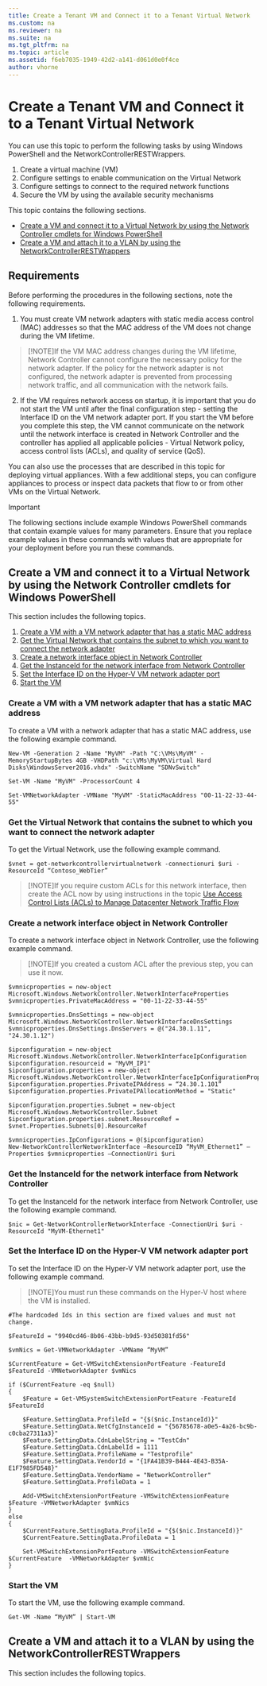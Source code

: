 ```yaml
---
title: Create a Tenant VM and Connect it to a Tenant Virtual Network
ms.custom: na
ms.reviewer: na
ms.suite: na
ms.tgt_pltfrm: na
ms.topic: article
ms.assetid: f6eb7035-1949-42d2-a141-d061d0e0f4ce
author: vhorne
---
```

# Create a Tenant VM and Connect it to a Tenant Virtual Network
You can use this topic to perform the following tasks by using Windows PowerShell and the NetworkControllerRESTWrappers.

1. Create a virtual machine \(VM\)
2. Configure settings to enable communication on the Virtual Network
3. Configure settings to  connect to the required network functions
4. Secure the VM by using the available security mechanisms

This topic contains the following sections.

- [Create a VM and connect it to a Virtual Network by using the Network Controller cmdlets for Windows PowerShell](#bkmk_vn)
- [Create a VM and attach it to a VLAN by using the NetworkControllerRESTWrappers](#bkmk_vlan)

## Requirements
Before performing the procedures in the following sections, note the following requirements.

1. You must create VM network adapters with static media access control \(MAC\) addresses so that the MAC address of the VM does not change during the VM lifetime. 
>[!NOTE]If the VM MAC address changes during the VM lifetime, Network Controller cannot configure the necessary policy for the network adapter. If the policy for the network adapter is not configured, the network adapter is prevented from processing network traffic, and all communication with the network fails. 

2. If the VM requires network access on startup, it is important that you do not start the VM until after the final configuration step - setting the Interface ID on the VM network adapter port. If you start the VM before you complete this step, the VM cannot communicate on the network until the network interface is created in Network Controller and the controller has applied all applicable policies - Virtual Network policy, access control lists \(ACLs\), and quality of service \(QoS\).

You can also use the processes that are described in this topic for deploying virtual appliances. With a few additional steps, you can configure appliances to process or inspect data packets that flow to or from other VMs on the Virtual Network.

>[!IMPORTANT]  
>The following sections include example Windows PowerShell commands that contain example values for many parameters. Ensure that you replace example values in these commands with values that are appropriate for your deployment before you run these commands.  

## <a name="bkmk_vn"></a>Create a VM and connect it to a Virtual Network by using the Network Controller cmdlets for Windows PowerShell

This section includes the following topics.

1.	[Create a VM with a VM network adapter that has a static MAC address](#bkmk_create)
2.	[Get the Virtual Network that contains the subnet to which you want to connect the network adapter](#bkmk_getvn)
3.	[Create a network interface object in Network Controller](#bkmk_object)
4.	[Get the InstanceId for the network interface from Network Controller](#bkmk_getinstance)
5.	[Set the Interface ID on the Hyper-V VM network adapter port](#bkmk_setinstance)
6.	[Start the VM](#bkmk_start)

### <a name="bkmk_create"></a>Create a VM with a VM network adapter that has a static MAC address

To create a VM with a network adapter that has a static MAC address, use the following example command.

```
New-VM -Generation 2 -Name "MyVM" -Path "C:\VMs\MyVM" -MemoryStartupBytes 4GB -VHDPath "c:\VMs\MyVM\Virtual Hard Disks\WindowsServer2016.vhdx" -SwitchName "SDNvSwitch" 

Set-VM -Name "MyVM" -ProcessorCount 4

Set-VMNetworkAdapter -VMName "MyVM" -StaticMacAddress "00-11-22-33-44-55" 
```

### <a name="bkmk_getvn"></a>Get the Virtual Network that contains the subnet to which you want to connect the network adapter
To get the Virtual Network, use the following example command.

```
$vnet = get-networkcontrollervirtualnetwork -connectionuri $uri -ResourceId “Contoso_WebTier”
```

>[!NOTE]If you require custom ACLs for this network interface, then create the ACL now by using instructions in the topic [Use Access Control Lists (ACLs) to Manage Datacenter Network Traffic Flow](https://technet.microsoft.com/library/mt703756.aspx)

### <a name="bkmk_object"></a>Create a network interface object in Network Controller

To create a network interface object in Network Controller, use the following example command.

>[!NOTE]If you created a custom ACL after the previous step, you can use it now.

```
$vmnicproperties = new-object Microsoft.Windows.NetworkController.NetworkInterfaceProperties
$vmnicproperties.PrivateMacAddress = "00-11-22-33-44-55" 

$vmnicproperties.DnsSettings = new-object Microsoft.Windows.NetworkController.NetworkInterfaceDnsSettings
$vmnicproperties.DnsSettings.DnsServers = @("24.30.1.11", "24.30.1.12")

$ipconfiguration = new-object Microsoft.Windows.NetworkController.NetworkInterfaceIpConfiguration
$ipconfiguration.resourceid = "MyVM_IP1"
$ipconfiguration.properties = new-object Microsoft.Windows.NetworkController.NetworkInterfaceIpConfigurationProperties
$ipconfiguration.properties.PrivateIPAddress = “24.30.1.101”
$ipconfiguration.properties.PrivateIPAllocationMethod = "Static"

$ipconfiguration.properties.Subnet = new-object Microsoft.Windows.NetworkController.Subnet
$ipconfiguration.properties.subnet.ResourceRef = $vnet.Properties.Subnets[0].ResourceRef

$vmnicproperties.IpConfigurations = @($ipconfiguration)
New-NetworkControllerNetworkInterface –ResourceID “MyVM_Ethernet1” –Properties $vmnicproperties –ConnectionUri $uri
```

### <a name="bkmk_getinstance"></a>Get the InstanceId for the network interface from Network Controller
To get the InstanceId for the network interface from Network Controller, use the following example command.

```
$nic = Get-NetworkControllerNetworkInterface -ConnectionUri $uri -ResourceId "MyVM-Ethernet1"
```

### <a name="bkmk_setinstance"></a>Set the Interface ID on the Hyper-V VM network adapter port
To set the Interface ID on the Hyper-V VM network adapter port, use the following example command.
>[!NOTE]You must run these commands on the Hyper-V host where the VM is installed.

```
#The hardcoded Ids in this section are fixed values and must not change.

$FeatureId = "9940cd46-8b06-43bb-b9d5-93d50381fd56"

$vmNics = Get-VMNetworkAdapter -VMName “MyVM”

$CurrentFeature = Get-VMSwitchExtensionPortFeature -FeatureId $FeatureId -VMNetworkAdapter $vmNics

if ($CurrentFeature -eq $null)
{
    $Feature = Get-VMSystemSwitchExtensionPortFeature -FeatureId $FeatureId

    $Feature.SettingData.ProfileId = "{$($nic.InstanceId)}"
    $Feature.SettingData.NetCfgInstanceId = "{56785678-a0e5-4a26-bc9b-c0cba27311a3}"
    $Feature.SettingData.CdnLabelString = "TestCdn"
    $Feature.SettingData.CdnLabelId = 1111
    $Feature.SettingData.ProfileName = "Testprofile"
    $Feature.SettingData.VendorId = "{1FA41B39-B444-4E43-B35A-E1F7985FD548}"
    $Feature.SettingData.VendorName = "NetworkController"
    $Feature.SettingData.ProfileData = 1

    Add-VMSwitchExtensionPortFeature -VMSwitchExtensionFeature  $Feature -VMNetworkAdapter $vmNics
}        
else
{
    $CurrentFeature.SettingData.ProfileId = "{$($nic.InstanceId)}"
    $CurrentFeature.SettingData.ProfileData = 1

    Set-VMSwitchExtensionPortFeature -VMSwitchExtensionFeature $CurrentFeature  -VMNetworkAdapter $vmNic
}
```

### <a name="bkmk_start"></a>Start the VM
To start the VM, use the following example command.

```
Get-VM -Name “MyVM” | Start-VM 
```


## <a name="bkmk_vlan"></a>Create a VM and attach it to a VLAN by using the NetworkControllerRESTWrappers

This section includes the following topics.


  